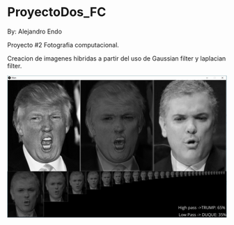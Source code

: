 # ProyectoDos_FC

By: Alejandro Endo

Proyecto #2 Fotografia computacional.

Creacion de imagenes hibridas a partir del uso de Gaussian filter y laplacian filter.

![Screen shot](https://github.com/AlejandroEndo/ProyectoDos_FC/blob/master/data/result/ss.jpg)

